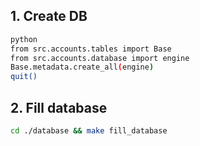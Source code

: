 ## 1. Create DB
```bash
python
from src.accounts.tables import Base
from src.accounts.database import engine
Base.metadata.create_all(engine)
quit()
```

## 2. Fill database

```bash
cd ./database && make fill_database
```

